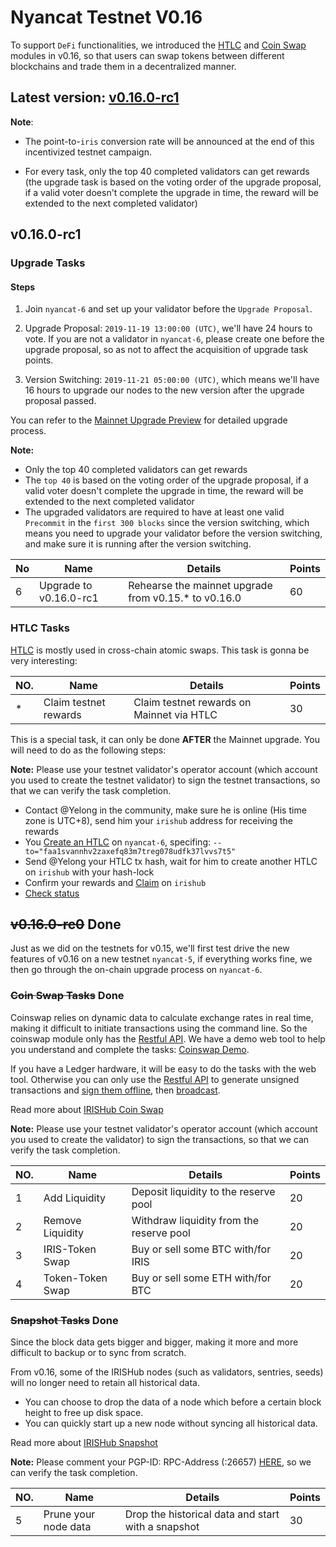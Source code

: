 # Nyancat Testnet V0.16

To support `DeFi` functionalities, we introduced the [HTLC](https://stage.irisnet.org/docs/features/htlc.html) and [Coin Swap](https://stage.irisnet.org/docs/features/coinswap.html) modules in v0.16, so that users can swap tokens between different blockchains and trade them in a decentralized manner.

## Latest version: [v0.16.0-rc1](https://github.com/irisnet/irishub/releases/tag/v0.16.0-rc1)

**Note**:

- The point-to-`iris` conversion rate will be announced at the end of this incentivized testnet campaign.

- For every task, only the top 40 completed validators can get rewards (the upgrade task is based on the voting order of the upgrade proposal, if a valid voter doesn't complete the upgrade in time, the reward will be extended to the next completed validator)

## v0.16.0-rc1

### Upgrade Tasks

#### Steps

1. Join `nyancat-6` and set up your validator before the `Upgrade Proposal`.

2. Upgrade Proposal: `2019-11-19 13:00:00 (UTC)`, we'll have 24 hours to vote. If you are not a validator in `nyancat-6`, please create one before the upgrade proposal, so as not to affect the acquisition of upgrade task points.

3. Version Switching: `2019-11-21 05:00:00 (UTC)`, which means we'll have 16 hours to upgrade our nodes to the new version after the upgrade proposal passed.

You can refer to the [Mainnet Upgrade Preview](https://github.com/irisnet/mainnet/blob/master/upgrade/v0.16.0.md) for detailed upgrade process.

**Note:**

- Only the top 40 completed validators can get rewards
- The `top 40` is based on the voting order of the upgrade proposal, if a valid voter doesn't complete the upgrade in time, the reward will be extended to the next completed validator
- The upgraded validators are required to have at least one valid `Precommit` in the `first 300 blocks` since the version switching, which means you need to upgrade your validator before the version switching, and make sure it is running after the version switching.

| No  | Name                   | Details                                               | Points |
| --- | ---------------------- | ----------------------------------------------------- | ------ |
| 6   | Upgrade to v0.16.0-rc1 | Rehearse the mainnet upgrade from v0.15.\* to v0.16.0 | 60     |

### HTLC Tasks

[HTLC](https://stage.irisnet.org/docs/features/htlc.html) is mostly used in cross-chain atomic swaps. This task is gonna be very interesting:

| NO. | Name                | Details                                 | Points |
| --- | ------------------- | --------------------------------------- | ------ |
| \*  | Claim testnet rewards | Claim testnet rewards on Mainnet via HTLC | 30     |

This is a special task, it can only be done **AFTER** the Mainnet upgrade. You will need to do as the following steps:

**Note:** Please use your testnet validator's operator account (which account you used to create the testnet validator) to sign the testnet transactions, so that we can verify the task completion.

- Contact @Yelong in the community, make sure he is online (His time zone is UTC+8), send him your `irishub` address for receiving the rewards
- You [Create an HTLC](https://stage.irisnet.org/docs/cli-client/htlc.html#iriscli-htlc-create) on `nyancat-6`, specifing: `--to="faa1svannhv2zaxefq83m7treg078udfk37lvvs7t5"`
- Send @Yelong your HTLC tx hash, wait for him to create another HTLC on `irishub` with your hash-lock
- Confirm your rewards and [Claim](https://stage.irisnet.org/docs/cli-client/htlc.html#iriscli-htlc-claim) on `irishub`
- [Check status](https://stage.irisnet.org/docs/cli-client/htlc.html#iriscli-htlc-query-htlc)

## ~~v0.16.0-rc0~~ Done

Just as we did on the testnets for v0.15, we'll first test drive the new features of v0.16 on a new testnet `nyancat-5`, if everything works fine, we then go through the on-chain upgrade process on `nyancat-6`.

### ~~Coin Swap Tasks~~ Done

Coinswap relies on dynamic data to calculate exchange rates in real time, making it difficult to initiate transactions using the command line. So the coinswap module only has the [Restful API](https://lcd.nyancat.irisnet.org/swagger-ui/#/CoinSwap). We have a demo web tool to help you understand and complete the tasks: [Coinswap Demo](https://coinswap.nyancat.irisnet.org/).

If you have a Ledger hardware, it will be easy to do the tasks with the web tool. Otherwise you can only use the [Restful API](https://lcd.nyancat.irisnet.org/swagger-ui/#/CoinSwap) to generate unsigned transactions and [sign them offline](https://stage.irisnet.org/docs/cli-client/tx.html#iriscli-tx-sign), then [broadcast](https://stage.irisnet.org/docs/cli-client/tx.html#iriscli-tx-broadcast).

Read more about [IRISHub Coin Swap](https://stage.irisnet.org/docs/features/coinswap.html)

**Note:** Please use your testnet validator's operator account (which account you used to create the validator) to sign the transactions, so that we can verify the task completion.

| NO. | Name             | Details                                  | Points |
| --- | ---------------- | ---------------------------------------- | ------ |
| 1   | Add Liquidity    | Deposit liquidity to the reserve pool    | 20     |
| 2   | Remove Liquidity | Withdraw liquidity from the reserve pool | 20     |
| 3   | IRIS-Token Swap  | Buy or sell some BTC with/for IRIS       | 20     |
| 4   | Token-Token Swap | Buy or sell some ETH with/for BTC        | 20     |

### ~~Snapshot Tasks~~ Done

Since the block data gets bigger and bigger, making it more and more difficult to backup or to sync from scratch.

From v0.16, some of the IRISHub nodes (such as validators, sentries, seeds) will no longer need to retain all historical data.

- You can choose to drop the data of a node which before a certain block height to free up disk space.
- You can quickly start up a new node without syncing all historical data.

Read more about [IRISHub Snapshot](https://stage.irisnet.org/docs/daemon/snapshot.html)

**Note:** Please comment your PGP-ID: RPC-Address (:26657) [HERE](https://github.com/irisnet/testnets/issues/406), so we can verify the task completion.

| NO. | Name                 | Details                                            | Points |
| --- | -------------------- | -------------------------------------------------- | ------ |
| 5   | Prune your node data | Drop the historical data and start with a snapshot | 30     |
